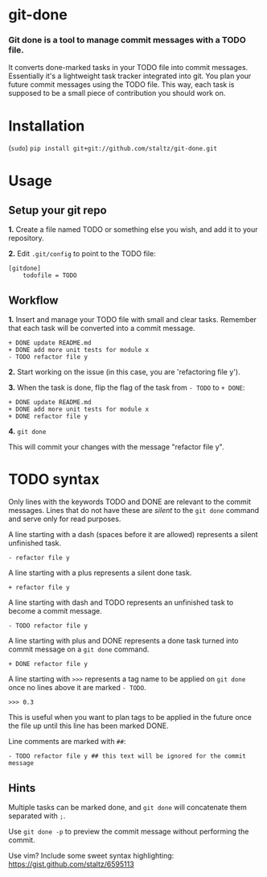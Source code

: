 git-done
========

### Git done is a tool to manage commit messages with a TODO file.

It converts done-marked tasks in your TODO file into commit messages. 
Essentially it's a lightweight task tracker integrated into git. You plan your future commit messages 
using the TODO file. This way, each task is supposed to be a small piece of contribution you should work on.

Installation
============

(`sudo`) ```pip install git+git://github.com/staltz/git-done.git```

Usage
=====

Setup your git repo
-------------------

**1.** Create a file named TODO or something else you wish, and add it to your repository.

**2.** Edit ```.git/config``` to point to the TODO file:

```
[gitdone]
    todofile = TODO
```

Workflow
--------

**1.** Insert and manage your TODO file with small and clear tasks. Remember that each task will be converted into
a commit message.

```
+ DONE update README.md
+ DONE add more unit tests for module x
- TODO refactor file y
```

**2.** Start working on the issue (in this case, you are 'refactoring file y').

**3.** When the task is done, flip the flag of the task from ```- TODO``` to ```+ DONE```:

```
+ DONE update README.md
+ DONE add more unit tests for module x
+ DONE refactor file y
```

**4.** ```git done```

This will commit your changes with the message "refactor file y".

TODO syntax
===========

Only lines with the keywords TODO and DONE are relevant to the commit messages. 
Lines that do not have these are *silent* to the ```git done``` command and serve
only for read purposes.

A line starting with a dash (spaces before it are allowed) represents a silent unfinished task.

```- refactor file y```

A line starting with a plus represents a silent done task.

```+ refactor file y```

A line starting with dash and TODO represents an unfinished task to become a commit message.

```- TODO refactor file y```

A line starting with plus and DONE represents a done task turned into commit message on a ```git done``` command.

```+ DONE refactor file y```

A line starting with `>>>` represents a tag name to be applied on ```git done``` once no lines above it
are marked `- TODO`.

```>>> 0.3```

This is useful when you want to plan tags to be applied in the future once the file up until this line
has been marked DONE.

Line comments are marked with ```##```:

```- TODO refactor file y ## this text will be ignored for the commit message```

Hints
----

Multiple tasks can be marked done, and ```git done``` will concatenate them separated with `;`. 

Use ```git done -p``` to preview the commit message without performing the commit.

Use vim? Include some sweet syntax highlighting: https://gist.github.com/staltz/6595113
